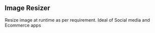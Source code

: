 ## Image Resizer

Resize image at runtime as per requirement.
Ideal of Social media and Ecommerce apps